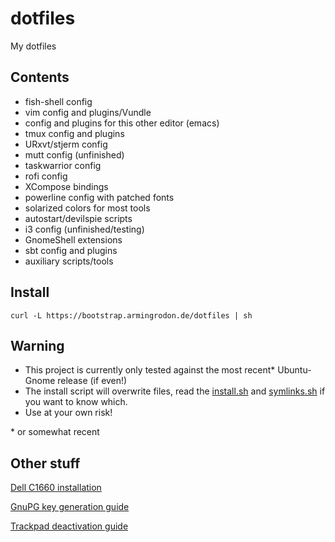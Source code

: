 # dotfiles
My dotfiles

## Contents
* fish-shell config
* vim config and plugins/Vundle
* config and plugins for this other editor (emacs)
* tmux config and plugins
* URxvt/stjerm config
* mutt config (unfinished)
* taskwarrior config
* rofi config
* XCompose bindings
* powerline config with patched fonts
* solarized colors for most tools
* autostart/devilspie scripts
* i3 config (unfinished/testing)
* GnomeShell extensions
* sbt config and plugins
* auxiliary scripts/tools

## Install
`curl -L https://bootstrap.armingrodon.de/dotfiles | sh`

## Warning
* This project is currently only tested against the most recent\* Ubuntu-Gnome release (if even!)
* The install script will overwrite files,
  read the [install.sh](install.sh) and
  [symlinks.sh](symlinks.sh) if you want to know which.
* Use at your own risk!

\* or somewhat recent

## Other stuff
[Dell C1660 installation](doc/Dell_C1660.md)

[GnuPG key generation guide](doc/gpg.md)

[Trackpad deactivation guide](doc/trackpad.md)
